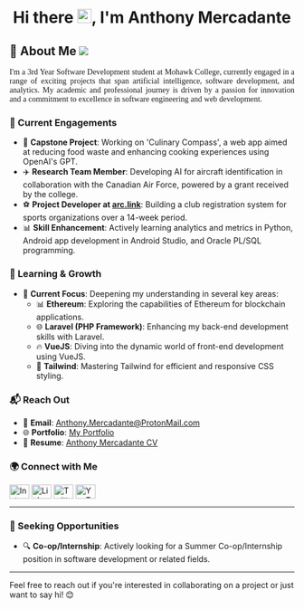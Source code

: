 <h1 align="center">Hi there <img src="https://media.giphy.com/media/hvRJCLFzcasrR4ia7z/giphy.gif" width="25px"/>, I'm Anthony Mercadante</h1>

## 🌟 About Me ![](https://komarev.com/ghpvc/?username=AnthonyMercadante&color=blue)

<p align="justify" style="font-family: times new roman">
I'm a 3rd Year Software Development student at Mohawk College, currently engaged in a range of exciting projects that span artificial intelligence, software development, and analytics. My academic and professional journey is driven by a passion for innovation and a commitment to excellence in software engineering and web development.
</p>

### 🚀 Current Engagements
- 🧭 **Capstone Project**: Working on 'Culinary Compass', a web app aimed at reducing food waste and enhancing cooking experiences using OpenAI's GPT.
- ✈️ **Research Team Member**: Developing AI for aircraft identification in collaboration with the Canadian Air Force, powered by a grant received by the college.
- ⚽ **Project Developer at [arc.link](https://arc.link/)**: Building a club registration system for sports organizations over a 14-week period.
- 📊 **Skill Enhancement**: Actively learning analytics and metrics in Python, Android app development in Android Studio, and Oracle PL/SQL programming.

### 🌱 Learning & Growth
- 🌟 **Current Focus**: Deepening my understanding in several key areas:
  - 📊 **Ethereum**: Exploring the capabilities of Ethereum for blockchain applications.
  - 🌐 **Laravel (PHP Framework)**: Enhancing my back-end development skills with Laravel.
  - 🔥 **VueJS**: Diving into the dynamic world of front-end development using VueJS.
  - 🎨 **Tailwind**: Mastering Tailwind for efficient and responsive CSS styling.

### 📬 Reach Out
- 📧 **Email**: [Anthony.Mercadante@ProtonMail.com](mailto:Anthony.Mercadante@ProtonMail.com)
- 🌐 **Portfolio**: [My Portfolio](https://anthonymercadante.github.io/)
- 📄 **Resume**: [Anthony Mercadante CV](https://drive.google.com/file/d/1U2_lsU1qbDaixPtnOEek1an9nR1JJXAm/view?usp=sharing)

### 🌍 Connect with Me

<p align="left">
  <a href="https://www.instagram.com/_anthonymercadante/" target="blank"><img align="center" src="https://raw.githubusercontent.com/rahuldkjain/github-profile-readme-generator/master/src/images/icons/Social/instagram.svg" alt="Instagram" height="25" width="35" /></a>
  <a href="https://www.linkedin.com/in/anthony-mercadante-022367113/" target="blank"><img align="center" src="https://raw.githubusercontent.com/rahuldkjain/github-profile-readme-generator/master/src/images/icons/Social/linked-in-alt.svg" alt="LinkedIn" height="25" width="35" /></a>
  <a href="https://twitter.com/AnthMercadante" target="blank"><img align="center" src="https://raw.githubusercontent.com/rahuldkjain/github-profile-readme-generator/master/src/images/icons/Social/twitter.svg" alt="Twitter" height="25" width="35" /></a>
  <a href="https://youtube.com/@anthonymercadante695" target="blank"><img align="center" src="https://raw.githubusercontent.com/rahuldkjain/github-profile-readme-generator/master/src/images/icons/Social/youtube.svg" alt="YouTube" height="25" width="35" /></a>
</p>

---

### 🎯 Seeking Opportunities
- 🔍 **Co-op/Internship**: Actively looking for a Summer Co-op/Internship position in software development or related fields.

---

Feel free to reach out if you're interested in collaborating on a project or just want to say hi! 😊
